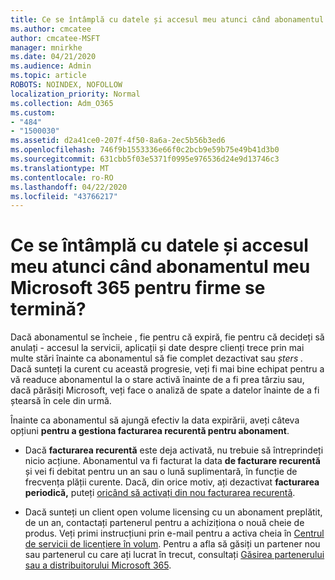 ```yaml
---
title: Ce se întâmplă cu datele și accesul meu atunci când abonamentul meu Microsoft 365 pentru firme se termină?
ms.author: cmcatee
author: cmcatee-MSFT
manager: mnirkhe
ms.date: 04/21/2020
ms.audience: Admin
ms.topic: article
ROBOTS: NOINDEX, NOFOLLOW
localization_priority: Normal
ms.collection: Adm_O365
ms.custom:
- "484"
- "1500030"
ms.assetid: d2a41ce0-207f-4f50-8a6a-2ec5b56b3ed6
ms.openlocfilehash: 746f9b1553336e66f0c2bcb9e59b75e49b41d3b0
ms.sourcegitcommit: 631cbb5f03e5371f0995e976536d24e9d13746c3
ms.translationtype: MT
ms.contentlocale: ro-RO
ms.lasthandoff: 04/22/2020
ms.locfileid: "43766217"
---
```

# <a name="what-happens-to-my-data-and-access-when-my-microsoft-365-for-business-subscription-ends"></a>Ce se întâmplă cu datele și accesul meu atunci când abonamentul meu Microsoft 365 pentru firme se termină?

Dacă abonamentul se încheie , fie pentru că expiră, fie pentru că decideți să anulați - accesul la servicii, aplicații și date despre clienți trece prin mai multe stări înainte ca abonamentul să fie complet dezactivat sau *șters .* Dacă sunteți la curent cu această progresie, veți fi mai bine echipat pentru a vă readuce abonamentul la o stare activă înainte de a fi prea târziu sau, dacă părăsiți Microsoft, veți face o analiză de spate a datelor înainte de a fi ștearsă în cele din urmă.
  
Înainte ca abonamentul să ajungă efectiv la data expirării, aveți câteva opțiuni **pentru a gestiona facturarea recurentă pentru abonament**.
  
- Dacă **facturarea recurentă** este deja activată, nu trebuie să întreprindeți nicio acțiune. Abonamentul va fi facturat la data **de facturare recurentă** și vei fi debitat pentru un an sau o lună suplimentară, în funcție de frecvența plății curente. Dacă, din orice motiv, ați dezactivat **facturarea periodică,** puteți [oricând să activați din nou facturarea recurentă](https://docs.microsoft.com/office365/admin/subscriptions-and-billing/renew-your-subscription#turn-recurring-billing-off-or-on).

- Dacă sunteți un client open volume licensing cu un abonament preplătit, de un an, contactați partenerul pentru a achiziționa o nouă cheie de produs. Veți primi instrucțiuni prin e-mail pentru a activa cheia în [Centrul de servicii de licențiere în volum](https://go.microsoft.com/fwlink/p/?LinkID=282016). Pentru a afla să găsiți un partener nou sau partenerul cu care ați lucrat în trecut, consultați [Găsirea partenerului sau a distribuitorului Microsoft 365](https://docs.microsoft.com/office365/admin/manage/find-your-partner-or-reseller).